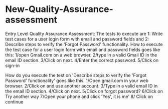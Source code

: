  # New-Quality-Assurance-assessment
 Entry Level Quality Assurance Assessment:
 The tests to execute are 1: Write test cases for a user login form with email and password fields and 2: Describe steps to verify the 'Forgot Password' functionality.
How to execute the test case for a user login form with email and password fields goes like this:
1/open Gmail.com on a web browser.
2/type in a valid Gmail ID in the email ID section.
3/Click on next.
4/Enter the correct password.
5/Click on sign-in

How do you execute the test on 'Describe steps to verify the 'Forgot Password' functionality' goes like this:
1/Open gmail.com in your web browser.
2/Click on and use another account.
3/Type in a valid email ID in the email ID section.
4/Click on next.
5/Click on forgot password?
6/Click on Try  another way
7/Open your phone and click 'Yes', it is me'
8/ Click on continue

